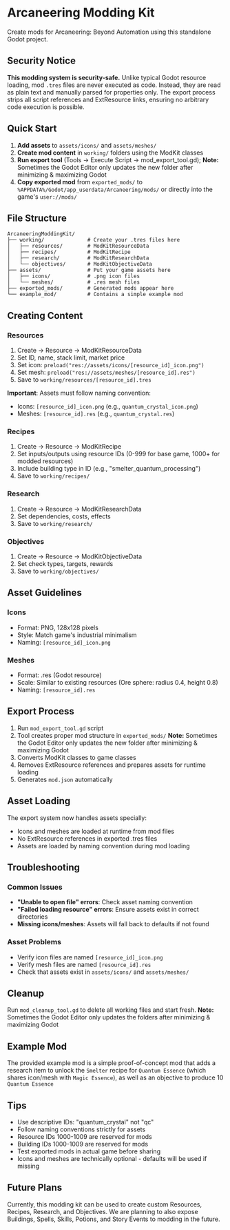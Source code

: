 # Arcaneering Modding Kit

Create mods for Arcaneering: Beyond Automation using this standalone Godot project.

## Security Notice

**This modding system is security-safe.** Unlike typical Godot resource loading, mod `.tres` files are never executed as code. Instead, they are read as plain text and manually parsed for properties only. The export process strips all script references and ExtResource links, ensuring no arbitrary code execution is possible.

## Quick Start

1. **Add assets** to `assets/icons/` and `assets/meshes/`
2. **Create mod content** in `working/` folders using the ModKit classes
3. **Run export tool** (Tools → Execute Script → mod_export_tool.gd); **Note:** Sometimes the Godot Editor only updates the new folder after minimizing & maximizing Godot
4. **Copy exported mod** from `exported_mods/` to `%APPDATA%/Godot/app_userdata/Arcaneering/mods/` or directly into the game's `user://mods/`

## File Structure

```
ArcaneeringModdingKit/
├── working/              # Create your .tres files here
│   ├── resources/        # ModKitResourceData
│   ├── recipes/          # ModKitRecipe  
│   ├── research/         # ModKitResearchData
│   └── objectives/       # ModKitObjectiveData
├── assets/               # Put your game assets here
│   ├── icons/            # .png icon files
│   └── meshes/           # .res mesh files
├── exported_mods/        # Generated mods appear here
└── example_mod/          # Contains a simple example mod
```

## Creating Content

### Resources
1. Create → Resource → ModKitResourceData
2. Set ID, name, stack limit, market price
3. Set icon: `preload("res://assets/icons/[resource_id]_icon.png")`
4. Set mesh: `preload("res://assets/meshes/[resource_id].res")`
5. Save to `working/resources/[resource_id].tres`

**Important**: Assets must follow naming convention:
- Icons: `[resource_id]_icon.png` (e.g., `quantum_crystal_icon.png`)
- Meshes: `[resource_id].res` (e.g., `quantum_crystal.res`)

### Recipes  
1. Create → Resource → ModKitRecipe
2. Set inputs/outputs using resource IDs (0-999 for base game, 1000+ for modded resources)
3. Include building type in ID (e.g., "smelter_quantum_processing")
4. Save to `working/recipes/`

### Research
1. Create → Resource → ModKitResearchData  
2. Set dependencies, costs, effects
3. Save to `working/research/`

### Objectives
1. Create → Resource → ModKitObjectiveData
2. Set check types, targets, rewards
3. Save to `working/objectives/`

## Asset Guidelines

### Icons
- Format: PNG, 128x128 pixels
- Style: Match game's industrial minimalism
- Naming: `[resource_id]_icon.png`

### Meshes
- Format: .res (Godot resource)
- Scale: Similar to existing resources (Ore sphere: radius 0.4, height 0.8)
- Naming: `[resource_id].res`

## Export Process

1. Run `mod_export_tool.gd` script
2. Tool creates proper mod structure in `exported_mods/` **Note:** Sometimes the Godot Editor only updates the new folder after minimizing & maximizing Godot
3. Converts ModKit classes to game classes
4. Removes ExtResource references and prepares assets for runtime loading
5. Generates `mod.json` automatically

## Asset Loading

The export system now handles assets specially:
- Icons and meshes are loaded at runtime from mod files
- No ExtResource references in exported .tres files
- Assets are loaded by naming convention during mod loading

## Troubleshooting

### Common Issues
- **"Unable to open file" errors**: Check asset naming convention
- **"Failed loading resource" errors**: Ensure assets exist in correct directories
- **Missing icons/meshes**: Assets will fall back to defaults if not found

### Asset Problems
- Verify icon files are named `[resource_id]_icon.png`
- Verify mesh files are named `[resource_id].res`  
- Check that assets exist in `assets/icons/` and `assets/meshes/`

## Cleanup

Run `mod_cleanup_tool.gd` to delete all working files and start fresh. **Note:** Sometimes the Godot Editor only updates the folders after minimizing & maximizing Godot

## Example Mod

The provided example mod is a simple proof-of-concept mod that adds a research item to unlock the `Smelter` recipe for `Quantum Essence` (which shares icon/mesh with `Magic Essence`), as well as an objective to produce 10 `Quantum Essence`

## Tips

- Use descriptive IDs: "quantum_crystal" not "qc"
- Follow naming conventions strictly for assets
- Resource IDs 1000-1009 are reserved for mods
- Building IDs 1000-1009 are reserved for mods
- Test exported mods in actual game before sharing
- Icons and meshes are technically optional - defaults will be used if missing

## Future Plans

Currently, this modding kit can be used to create custom Resources, Recipes, Research, and Objectives. We are planning to also expose Buildings, Spells, Skills, Potions, and Story Events to modding in the future.